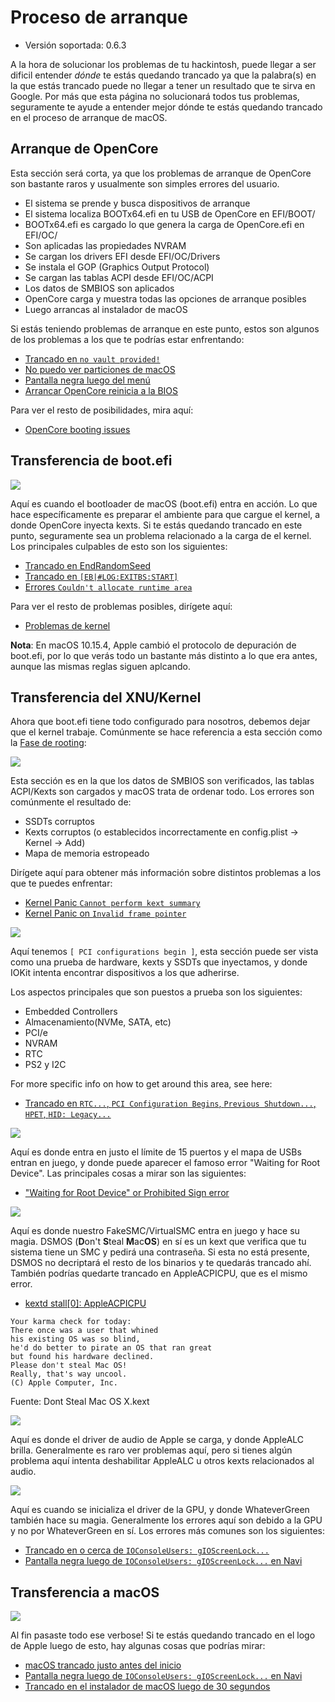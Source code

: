 # Proceso de arranque

* Versión soportada: 0.6.3

A la hora de solucionar los problemas de tu hackintosh, puede llegar a ser dificil entender *dónde* te estás quedando trancado ya que la palabra(s) en la que estás trancado puede no llegar a tener un resultado que te sirva en Google. Por más que esta página no solucionará todos tus problemas, seguramente te ayude a entender mejor dónde te estás quedando trancado en el proceso de arranque de macOS.

## Arranque de OpenCore

Esta sección será corta, ya que los problemas de arranque de OpenCore son bastante raros y usualmente son simples errores del usuario. 

* El sistema se prende y busca dispositivos de arranque
* El sistema localiza BOOTx64.efi en tu USB de OpenCore en EFI/BOOT/
* BOOTx64.efi es cargado lo que genera la carga de OpenCore.efi en EFI/OC/
* Son aplicadas las propiedades NVRAM
* Se cargan los drivers EFI desde EFI/OC/Drivers
* Se instala el GOP (Graphics Output Protocol)
* Se cargan las tablas ACPI desde EFI/OC/ACPI
* Los datos de SMBIOS son aplicados
* OpenCore carga y muestra todas las opciones de arranque posibles
* Luego arrancas al instalador de macOS

Si estás teniendo problemas de arranque en este punto, estos son algunos de los problemas a los que te podrías estar enfrentando:

* [Trancado en `no vault provided!`](./extended/opencore-issues.md#trancado-en-no-vault-provided)
* [No puedo ver particiones de macOS](./extended/opencore-issues.md#no-puedo-ver-particiones-de-macos)
* [Pantalla negra luego del menú](./extended/opencore-issues.md#pantalla-negra-luego-del-menu)
* [Arrancar OpenCore reinicia a la BIOS](./extended/opencore-issues.md#arrancar-opencore-reinicia-a-la-bios)

Para ver el resto de posibilidades, mira aquí:

* [OpenCore booting issues](./extended/opencore-issues.md)

## Transferencia de boot.efi

![](../images/troubleshooting/boot-md/1-boot-efi.png)

Aquí es cuando el bootloader de macOS (boot.efi) entra en acción. Lo que hace específicamente es preparar el ambiente para que cargue el kernel, a donde OpenCore inyecta kexts. Si te estás quedando trancado en este punto, seguramente sea un problema relacionado a la carga de el kernel. Los principales culpables de esto son los siguientes:

* [Trancado en EndRandomSeed](./extended/kernel-issues.md#trancado-en-endrandomseed)
* [Trancado en `[EB|#LOG:EXITBS:START]`](./extended/kernel-issues.md#trancado-en-eblogexitbsstart)
* [Errores `Couldn't allocate runtime area`](./extended/kernel-issues.md#errores-couldnt-allocate-runtime-area)

Para ver el resto de problemas posibles, dirígete aquí:

* [Problemas de kernel](./extended/kernel-issues.md)

**Nota**: En macOS 10.15.4, Apple cambió el protocolo de depuración de boot.efi, por lo que verás todo un bastante más distinto a lo que era antes, aunque las mismas reglas siguen aplcando.

## Transferencia del XNU/Kernel

Ahora que boot.efi tiene todo configurado para nosotros, debemos dejar que el kernel trabaje. Comúnmente se hace referencia a esta sección como la [Fase de rooting](https://developer.apple.com/library/archive/documentation/Darwin/Conceptual/KernelProgramming/booting/booting.html):

![](../images/troubleshooting/boot-md/2-kernel-start.png)

Esta sección es en la que los datos de SMBIOS son verificados, las tablas ACPI/Kexts son cargados y macOS trata de ordenar todo. Los errores son comúnmente el resultado de:

* SSDTs corruptos
* Kexts corruptos (o establecidos incorrectamente en config.plist -> Kernel -> Add)
* Mapa de memoria estropeado

Dirígete aquí para obtener más información sobre distintos problemas a los que te puedes enfrentar:

* [Kernel Panic `Cannot perform kext summary`](./extended/kernel-issues.md#kernel-panic-cannot-perform-kext-summary)
* [Kernel Panic on `Invalid frame pointer`](./extended/kernel-issues.md#kernel-panic-on-invalid-frame-pointer)

![](../images/troubleshooting/boot-md/5-apfs-module.png)

Aquí tenemos `[ PCI configurations begin ]`, esta sección puede ser vista como una prueba de hardware, kexts y SSDTs que inyectamos, y donde IOKit intenta encontrar dispositivos a los que adherirse.

Los aspectos principales que son puestos a prueba son los siguientes:

* Embedded Controllers
* Almacenamiento(NVMe, SATA, etc)
* PCI/e
* NVRAM
* RTC
* PS2 y I2C

For more specific info on how to get around this area, see here:

* [Trancado en `RTC...`, `PCI Configuration Begins`, `Previous Shutdown...`, `HPET`, `HID: Legacy...`](./extended/kernel-issues.md#trancado-en-rtc-pci-configuration-begins-previous-shutdown-hpet-hid-legacy)

![](../images/troubleshooting/boot-md/6-USB-setup.png)

Aquí es donde entra en justo el límite de 15 puertos y el mapa de USBs entran en juego, y donde puede aparecer el famoso error "Waiting for Root Device". Las principales cosas a mirar son las siguientes:

* ["Waiting for Root Device" or Prohibited Sign error](../troubleshooting/troubleshooting.md#waiting-for-root-device-or-prohibited-sign-error)

![](../images/troubleshooting/boot-md/8-dsmos-arrived.png)

Aquí es donde nuestro FakeSMC/VirtualSMC entra en juego y hace su magia. DSMOS (**D**on't **S**teal **M**ac**OS**) en sí es un kext que verifica que tu sistema tiene un SMC y pedirá una contraseña. Si esta no está presente, DSMOS no decriptará el resto de los binarios y te quedarás trancado ahí. También podrías quedarte trancado en AppleACPICPU, que es el mismo error.

* [kextd stall[0]: AppleACPICPU](./extended/kernel-issues.md#kextd-stall0-appleacpicpu)

```
Your karma check for today:
There once was a user that whined
his existing OS was so blind,
he'd do better to pirate an OS that ran great
but found his hardware declined.
Please don't steal Mac OS!
Really, that's way uncool.
(C) Apple Computer, Inc.
```

Fuente: Dont Steal Mac OS X.kext

![](../images/troubleshooting/boot-md/9-audio.png)

Aquí es donde el driver de audio de Apple se carga, y donde AppleALC brilla. Generalmente es raro ver problemas aquí, pero si tienes algún problema aquí intenta deshabilitar AppleALC u otros kexts relacionados al audio.

![](../images/troubleshooting/boot-md/10-GPU.png)

Aquí es cuando se inicializa el driver de la GPU, y donde WhateverGreen también hace su magia. Generalmente los errores aquí son debido a la GPU y no por WhateverGreen en sí. Los errores más comunes son los siguientes:

* [Trancado en o cerca de `IOConsoleUsers: gIOScreenLock...`](./extended/kernel-issues.md#trancado-en-o-cerca-de-ioconsolessers-gioscreenlock)
* [Pantalla negra luego de `IOConsoleUsers: gIOScreenLock...` en Navi](./extended/kernel-issues.md#pantalla-negra-luego-de-ioconsoleusers-gioscreenlock-en-navi)

## Transferencia a macOS

![](../images/troubleshooting/boot-md/11-boot.png)

Al fin pasaste todo ese verbose! Si te estás quedando trancado en el logo de Apple luego de esto, hay algunas cosas que podrías mirar:

* [macOS trancado justo antes del inicio](./extended/kernel-issues.md#macos-trancado-justo-antes-del-inicio)
* [Pantalla negra luego de `IOConsoleUsers: gIOScreenLock...` en Navi](./extended/kernel-issues.md#pantalla-negra-luego-de-ioconsoleusers-gioscreenlock-en-navi)
* [Trancado en el instalador de macOS luego de 30 segundos](./extended/userspace-issues.md#trancado-en-el-instalador-de-macos-luego-de-30-segundos)
